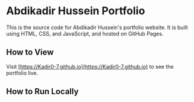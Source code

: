 # Abdikadir Hussein Portfolio

This is the source code for Abdikadir Hussein's portfolio website. It is built using HTML, CSS, and JavaScript, and hosted on GitHub Pages.

## How to View

Visit [https://Kadir0-7.github.io](https://Kadir0-7.github.io) to see the portfolio live.

## How to Run Locally

